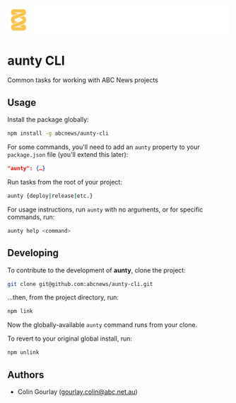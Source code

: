 ![The aunty CLI logo](assets/logo.svg)

# aunty CLI

Common tasks for working with ABC News projects

## Usage

Install the package globally:

```bash
npm install -g abcnews/aunty-cli
```

For some commands, you'll need to add an `aunty` property to your `package.json` file (you'll extend this later):

```json
"aunty": {…}
```

Run tasks from the root of your project:

```bash
aunty {deploy|release|etc.}
```

For usage instructions, run `aunty` with no arguments, or for specific commands, run:

```bash
aunty help <command>
```

## Developing

To contribute to the development of **aunty**, clone the project:

```bash
git clone git@github.com:abcnews/aunty-cli.git
```

...then, from the project directory, run:

```bash
npm link
```

Now the globally-available `aunty` command runs from your clone.

To revert to your original global install, run:

```bash
npm unlink
```

## Authors

- Colin Gourlay ([gourlay.colin@abc.net.au](mailto:gourlay.colin@abc.net.au))

